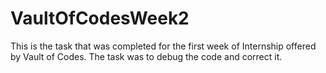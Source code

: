 # VaultOfCodesWeek2
This is the task that was completed for the first week of Internship offered by Vault of Codes. The task was to debug the code and correct it.
